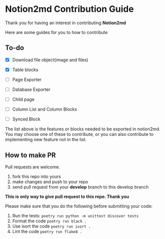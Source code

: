 # Notion2md Contribution Guide

Thank you for having an interest in contributing **Notion2md**

Here are some guides for you to how to contribute

## To-do

- [x] Download file object(image and files)
- [x] Table blocks
- [ ] Page Exporter
- [ ] Database Exporter
- [ ] Child page
- [ ] Column List and Column Blocks
- [ ] Synced Block


The list above is the features or blocks needed to be exported in notion2md. You may choose one of these to contribute, or you can also contribute to implementing new feature not in the list.

## How to make PR

Pull requests are welcome.
1. fork this repo into yours
2. make changes and push to your repo
3. send pull request from your **develop** branch to this develop branch

**This is only way to give pull request to this repo. Thank you**

Please make sure that you do the following before submitting your code:
1. Run the tests: `poetry run python -m unittest discover tests`
2. Format the code `poetry run black .`
3. Use isort the code `poetry run isort .`
4. Lint the code `poetry run flake8 .`